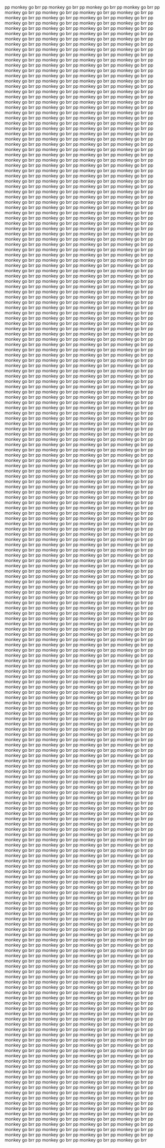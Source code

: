 pp monkey go brr pp monkey go brr pp monkey go brr pp monkey go brr pp monkey go brr pp monkey go brr pp monkey go brr pp monkey go brr pp monkey go brr pp monkey go brr pp monkey go brr pp monkey go brr pp monkey go brr pp monkey go brr pp monkey go brr pp monkey go brr pp monkey go brr pp monkey go brr pp monkey go brr pp monkey go brr pp monkey go brr pp monkey go brr pp monkey go brr pp monkey go brr pp monkey go brr pp monkey go brr pp monkey go brr pp monkey go brr pp monkey go brr pp monkey go brr pp monkey go brr pp monkey go brr pp monkey go brr pp monkey go brr pp monkey go brr pp monkey go brr pp monkey go brr pp monkey go brr pp monkey go brr pp monkey go brr pp monkey go brr pp monkey go brr pp monkey go brr pp monkey go brr pp monkey go brr pp monkey go brr pp monkey go brr pp monkey go brr pp monkey go brr pp monkey go brr pp monkey go brr pp monkey go brr pp monkey go brr pp monkey go brr pp monkey go brr pp monkey go brr pp monkey go brr pp monkey go brr pp monkey go brr pp monkey go brr pp monkey go brr pp monkey go brr pp monkey go brr pp monkey go brr pp monkey go brr pp monkey go brr pp monkey go brr pp monkey go brr pp monkey go brr pp monkey go brr pp monkey go brr pp monkey go brr pp monkey go brr pp monkey go brr pp monkey go brr pp monkey go brr pp monkey go brr pp monkey go brr pp monkey go brr pp monkey go brr pp monkey go brr pp monkey go brr pp monkey go brr pp monkey go brr pp monkey go brr pp monkey go brr pp monkey go brr pp monkey go brr pp monkey go brr pp monkey go brr pp monkey go brr pp monkey go brr pp monkey go brr pp monkey go brr pp monkey go brr pp monkey go brr pp monkey go brr pp monkey go brr pp monkey go brr pp monkey go brr pp monkey go brr pp monkey go brr pp monkey go brr pp monkey go brr pp monkey go brr pp monkey go brr pp monkey go brr pp monkey go brr pp monkey go brr pp monkey go brr pp monkey go brr pp monkey go brr pp monkey go brr pp monkey go brr pp monkey go brr pp monkey go brr pp monkey go brr pp monkey go brr pp monkey go brr pp monkey go brr pp monkey go brr pp monkey go brr pp monkey go brr pp monkey go brr pp monkey go brr pp monkey go brr pp monkey go brr pp monkey go brr pp monkey go brr pp monkey go brr pp monkey go brr pp monkey go brr pp monkey go brr pp monkey go brr pp monkey go brr pp monkey go brr pp monkey go brr pp monkey go brr pp monkey go brr pp monkey go brr pp monkey go brr pp monkey go brr pp monkey go brr pp monkey go brr pp monkey go brr pp monkey go brr pp monkey go brr pp monkey go brr pp monkey go brr pp monkey go brr pp monkey go brr pp monkey go brr pp monkey go brr pp monkey go brr pp monkey go brr pp monkey go brr pp monkey go brr pp monkey go brr pp monkey go brr pp monkey go brr pp monkey go brr pp monkey go brr pp monkey go brr pp monkey go brr pp monkey go brr pp monkey go brr pp monkey go brr pp monkey go brr pp monkey go brr pp monkey go brr pp monkey go brr pp monkey go brr pp monkey go brr pp monkey go brr pp monkey go brr pp monkey go brr pp monkey go brr pp monkey go brr pp monkey go brr pp monkey go brr pp monkey go brr pp monkey go brr pp monkey go brr pp monkey go brr pp monkey go brr pp monkey go brr pp monkey go brr pp monkey go brr pp monkey go brr pp monkey go brr pp monkey go brr pp monkey go brr pp monkey go brr pp monkey go brr pp monkey go brr pp monkey go brr pp monkey go brr pp monkey go brr pp monkey go brr pp monkey go brr pp monkey go brr pp monkey go brr pp monkey go brr pp monkey go brr pp monkey go brr pp monkey go brr pp monkey go brr pp monkey go brr pp monkey go brr pp monkey go brr pp monkey go brr pp monkey go brr pp monkey go brr pp monkey go brr pp monkey go brr pp monkey go brr pp monkey go brr pp monkey go brr pp monkey go brr pp monkey go brr pp monkey go brr pp monkey go brr pp monkey go brr pp monkey go brr pp monkey go brr pp monkey go brr pp monkey go brr pp monkey go brr pp monkey go brr pp monkey go brr pp monkey go brr pp monkey go brr pp monkey go brr pp monkey go brr pp monkey go brr pp monkey go brr pp monkey go brr pp monkey go brr pp monkey go brr pp monkey go brr pp monkey go brr pp monkey go brr pp monkey go brr pp monkey go brr pp monkey go brr pp monkey go brr pp monkey go brr pp monkey go brr pp monkey go brr pp monkey go brr pp monkey go brr pp monkey go brr pp monkey go brr pp monkey go brr pp monkey go brr pp monkey go brr pp monkey go brr pp monkey go brr pp monkey go brr pp monkey go brr pp monkey go brr pp monkey go brr pp monkey go brr pp monkey go brr pp monkey go brr pp monkey go brr pp monkey go brr pp monkey go brr pp monkey go brr pp monkey go brr pp monkey go brr pp monkey go brr pp monkey go brr pp monkey go brr pp monkey go brr pp monkey go brr pp monkey go brr pp monkey go brr pp monkey go brr pp monkey go brr pp monkey go brr pp monkey go brr pp monkey go brr pp monkey go brr pp monkey go brr pp monkey go brr pp monkey go brr pp monkey go brr pp monkey go brr pp monkey go brr pp monkey go brr pp monkey go brr pp monkey go brr pp monkey go brr pp monkey go brr pp monkey go brr pp monkey go brr pp monkey go brr pp monkey go brr pp monkey go brr pp monkey go brr pp monkey go brr pp monkey go brr pp monkey go brr pp monkey go brr pp monkey go brr pp monkey go brr pp monkey go brr pp monkey go brr pp monkey go brr pp monkey go brr pp monkey go brr pp monkey go brr pp monkey go brr pp monkey go brr pp monkey go brr pp monkey go brr pp monkey go brr pp monkey go brr pp monkey go brr pp monkey go brr pp monkey go brr pp monkey go brr pp monkey go brr pp monkey go brr pp monkey go brr pp monkey go brr pp monkey go brr pp monkey go brr pp monkey go brr pp monkey go brr pp monkey go brr pp monkey go brr pp monkey go brr pp monkey go brr pp monkey go brr pp monkey go brr pp monkey go brr pp monkey go brr pp monkey go brr pp monkey go brr pp monkey go brr pp monkey go brr pp monkey go brr pp monkey go brr pp monkey go brr pp monkey go brr pp monkey go brr pp monkey go brr pp monkey go brr pp monkey go brr pp monkey go brr pp monkey go brr pp monkey go brr pp monkey go brr pp monkey go brr pp monkey go brr pp monkey go brr pp monkey go brr pp monkey go brr pp monkey go brr pp monkey go brr pp monkey go brr pp monkey go brr pp monkey go brr pp monkey go brr pp monkey go brr pp monkey go brr pp monkey go brr pp monkey go brr pp monkey go brr pp monkey go brr pp monkey go brr pp monkey go brr pp monkey go brr pp monkey go brr pp monkey go brr pp monkey go brr pp monkey go brr pp monkey go brr pp monkey go brr pp monkey go brr pp monkey go brr pp monkey go brr pp monkey go brr pp monkey go brr pp monkey go brr pp monkey go brr pp monkey go brr pp monkey go brr pp monkey go brr pp monkey go brr pp monkey go brr pp monkey go brr pp monkey go brr pp monkey go brr pp monkey go brr pp monkey go brr pp monkey go brr pp monkey go brr pp monkey go brr pp monkey go brr pp monkey go brr pp monkey go brr pp monkey go brr pp monkey go brr pp monkey go brr pp monkey go brr pp monkey go brr pp monkey go brr pp monkey go brr pp monkey go brr pp monkey go brr pp monkey go brr pp monkey go brr pp monkey go brr pp monkey go brr pp monkey go brr pp monkey go brr pp monkey go brr pp monkey go brr pp monkey go brr pp monkey go brr pp monkey go brr pp monkey go brr pp monkey go brr pp monkey go brr pp monkey go brr pp monkey go brr pp monkey go brr pp monkey go brr pp monkey go brr pp monkey go brr pp monkey go brr pp monkey go brr pp monkey go brr pp monkey go brr pp monkey go brr pp monkey go brr pp monkey go brr pp monkey go brr pp monkey go brr pp monkey go brr pp monkey go brr pp monkey go brr pp monkey go brr pp monkey go brr pp monkey go brr pp monkey go brr pp monkey go brr pp monkey go brr pp monkey go brr pp monkey go brr pp monkey go brr pp monkey go brr pp monkey go brr pp monkey go brr pp monkey go brr pp monkey go brr pp monkey go brr pp monkey go brr pp monkey go brr pp monkey go brr pp monkey go brr pp monkey go brr pp monkey go brr pp monkey go brr pp monkey go brr pp monkey go brr pp monkey go brr pp monkey go brr pp monkey go brr pp monkey go brr pp monkey go brr pp monkey go brr pp monkey go brr pp monkey go brr pp monkey go brr pp monkey go brr pp monkey go brr pp monkey go brr pp monkey go brr pp monkey go brr pp monkey go brr pp monkey go brr pp monkey go brr pp monkey go brr pp monkey go brr pp monkey go brr pp monkey go brr pp monkey go brr pp monkey go brr pp monkey go brr pp monkey go brr pp monkey go brr pp monkey go brr pp monkey go brr pp monkey go brr pp monkey go brr pp monkey go brr pp monkey go brr pp monkey go brr pp monkey go brr pp monkey go brr pp monkey go brr pp monkey go brr pp monkey go brr pp monkey go brr pp monkey go brr pp monkey go brr pp monkey go brr pp monkey go brr pp monkey go brr pp monkey go brr pp monkey go brr pp monkey go brr pp monkey go brr pp monkey go brr pp monkey go brr pp monkey go brr pp monkey go brr pp monkey go brr pp monkey go brr pp monkey go brr pp monkey go brr pp monkey go brr pp monkey go brr pp monkey go brr pp monkey go brr pp monkey go brr pp monkey go brr pp monkey go brr pp monkey go brr pp monkey go brr pp monkey go brr pp monkey go brr pp monkey go brr pp monkey go brr pp monkey go brr pp monkey go brr pp monkey go brr pp monkey go brr pp monkey go brr pp monkey go brr pp monkey go brr pp monkey go brr pp monkey go brr pp monkey go brr pp monkey go brr pp monkey go brr pp monkey go brr pp monkey go brr pp monkey go brr pp monkey go brr pp monkey go brr pp monkey go brr pp monkey go brr pp monkey go brr pp monkey go brr pp monkey go brr pp monkey go brr pp monkey go brr pp monkey go brr pp monkey go brr pp monkey go brr pp monkey go brr pp monkey go brr pp monkey go brr pp monkey go brr pp monkey go brr pp monkey go brr pp monkey go brr pp monkey go brr pp monkey go brr pp monkey go brr pp monkey go brr pp monkey go brr pp monkey go brr pp monkey go brr pp monkey go brr pp monkey go brr pp monkey go brr pp monkey go brr pp monkey go brr pp monkey go brr pp monkey go brr pp monkey go brr pp monkey go brr pp monkey go brr pp monkey go brr pp monkey go brr pp monkey go brr pp monkey go brr pp monkey go brr pp monkey go brr pp monkey go brr pp monkey go brr pp monkey go brr pp monkey go brr pp monkey go brr pp monkey go brr pp monkey go brr pp monkey go brr pp monkey go brr pp monkey go brr pp monkey go brr pp monkey go brr pp monkey go brr pp monkey go brr pp monkey go brr pp monkey go brr pp monkey go brr pp monkey go brr pp monkey go brr pp monkey go brr pp monkey go brr pp monkey go brr pp monkey go brr pp monkey go brr pp monkey go brr pp monkey go brr pp monkey go brr pp monkey go brr pp monkey go brr pp monkey go brr pp monkey go brr pp monkey go brr pp monkey go brr pp monkey go brr pp monkey go brr pp monkey go brr pp monkey go brr pp monkey go brr pp monkey go brr pp monkey go brr pp monkey go brr pp monkey go brr pp monkey go brr pp monkey go brr pp monkey go brr pp monkey go brr pp monkey go brr pp monkey go brr pp monkey go brr pp monkey go brr pp monkey go brr pp monkey go brr pp monkey go brr pp monkey go brr pp monkey go brr pp monkey go brr pp monkey go brr pp monkey go brr pp monkey go brr pp monkey go brr pp monkey go brr pp monkey go brr pp monkey go brr pp monkey go brr pp monkey go brr pp monkey go brr pp monkey go brr pp monkey go brr pp monkey go brr pp monkey go brr pp monkey go brr pp monkey go brr pp monkey go brr pp monkey go brr pp monkey go brr pp monkey go brr pp monkey go brr pp monkey go brr pp monkey go brr pp monkey go brr pp monkey go brr pp monkey go brr pp monkey go brr pp monkey go brr pp monkey go brr pp monkey go brr pp monkey go brr pp monkey go brr pp monkey go brr pp monkey go brr pp monkey go brr pp monkey go brr pp monkey go brr pp monkey go brr pp monkey go brr pp monkey go brr pp monkey go brr pp monkey go brr pp monkey go brr pp monkey go brr pp monkey go brr pp monkey go brr pp monkey go brr pp monkey go brr pp monkey go brr pp monkey go brr pp monkey go brr pp monkey go brr pp monkey go brr pp monkey go brr pp monkey go brr pp monkey go brr pp monkey go brr pp monkey go brr pp monkey go brr pp monkey go brr pp monkey go brr pp monkey go brr pp monkey go brr pp monkey go brr pp monkey go brr pp monkey go brr pp monkey go brr pp monkey go brr pp monkey go brr pp monkey go brr pp monkey go brr pp monkey go brr pp monkey go brr pp monkey go brr pp monkey go brr pp monkey go brr pp monkey go brr pp monkey go brr pp monkey go brr pp monkey go brr pp monkey go brr pp monkey go brr pp monkey go brr pp monkey go brr pp monkey go brr pp monkey go brr pp monkey go brr pp monkey go brr pp monkey go brr pp monkey go brr pp monkey go brr pp monkey go brr pp monkey go brr pp monkey go brr pp monkey go brr pp monkey go brr pp monkey go brr pp monkey go brr pp monkey go brr pp monkey go brr pp monkey go brr pp monkey go brr pp monkey go brr pp monkey go brr pp monkey go brr pp monkey go brr pp monkey go brr pp monkey go brr pp monkey go brr pp monkey go brr pp monkey go brr pp monkey go brr pp monkey go brr pp monkey go brr pp monkey go brr pp monkey go brr pp monkey go brr pp monkey go brr pp monkey go brr pp monkey go brr pp monkey go brr pp monkey go brr pp monkey go brr pp monkey go brr pp monkey go brr pp monkey go brr pp monkey go brr pp monkey go brr pp monkey go brr pp monkey go brr pp monkey go brr pp monkey go brr pp monkey go brr pp monkey go brr pp monkey go brr pp monkey go brr pp monkey go brr pp monkey go brr pp monkey go brr pp monkey go brr pp monkey go brr pp monkey go brr pp monkey go brr pp monkey go brr pp monkey go brr pp monkey go brr pp monkey go brr pp monkey go brr pp monkey go brr pp monkey go brr pp monkey go brr pp monkey go brr pp monkey go brr pp monkey go brr pp monkey go brr pp monkey go brr pp monkey go brr pp monkey go brr pp monkey go brr pp monkey go brr pp monkey go brr pp monkey go brr pp monkey go brr pp monkey go brr pp monkey go brr pp monkey go brr pp monkey go brr pp monkey go brr pp monkey go brr pp monkey go brr pp monkey go brr pp monkey go brr pp monkey go brr pp monkey go brr pp monkey go brr pp monkey go brr pp monkey go brr pp monkey go brr pp monkey go brr pp monkey go brr pp monkey go brr pp monkey go brr pp monkey go brr pp monkey go brr pp monkey go brr pp monkey go brr pp monkey go brr pp monkey go brr pp monkey go brr pp monkey go brr pp monkey go brr pp monkey go brr pp monkey go brr pp monkey go brr pp monkey go brr pp monkey go brr pp monkey go brr pp monkey go brr pp monkey go brr pp monkey go brr pp monkey go brr pp monkey go brr pp monkey go brr pp monkey go brr pp monkey go brr pp monkey go brr pp monkey go brr pp monkey go brr pp monkey go brr pp monkey go brr pp monkey go brr pp monkey go brr pp monkey go brr 
